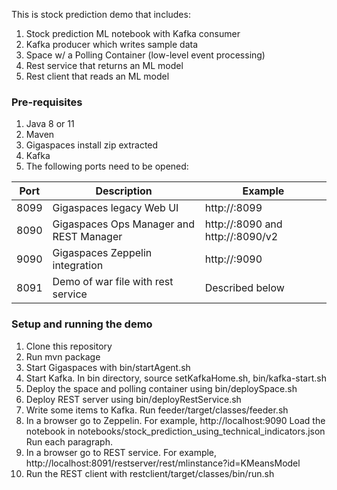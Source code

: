 This is stock prediction demo that includes:

1. Stock prediction ML notebook with Kafka consumer
2. Kafka producer which writes sample data
3. Space w/ a Polling Container (low-level event processing)
4. Rest service that returns an ML model
5. Rest client that reads an ML model

### Pre-requisites
1. Java 8 or 11
2. Maven
3. Gigaspaces install zip extracted
4. Kafka
5. The following ports need to be opened:

| Port | Description | Example |
|------|-------------|---------|
| 8099 | Gigaspaces legacy Web UI | http://<hostname>:8099 |
| 8090 | Gigaspaces Ops Manager and REST Manager | http://<hostname>:8090 and http://<hostname>:8090/v2 |
| 9090 | Gigaspaces Zeppelin integration | http://<hostname>:9090 |
| 8091 | Demo of war file with rest service | Described below |

### Setup and running the demo
1. Clone this repository
2. Run mvn package
3. Start Gigaspaces with bin/startAgent.sh
4. Start Kafka. In bin directory, source setKafkaHome.sh, bin/kafka-start.sh
5. Deploy the space and polling container using bin/deploySpace.sh
6. Deploy REST server using bin/deployRestService.sh
7. Write some items to Kafka. Run feeder/target/classes/feeder.sh
8. In a browser go to Zeppelin. For example, http://localhost:9090
Load the notebook in notebooks/stock_prediction_using_technical_indicators.json
Run each paragraph.
9. In a browser go to REST service. For example, http://localhost:8091/restserver/rest/mlinstance?id=KMeansModel
10. Run the REST client with restclient/target/classes/bin/run.sh
